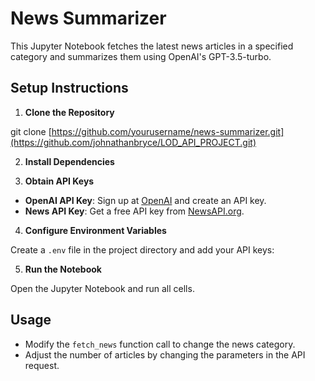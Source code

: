 # News Summarizer

This Jupyter Notebook fetches the latest news articles in a specified category and summarizes them using OpenAI's GPT-3.5-turbo.

## Setup Instructions

1. **Clone the Repository**

git clone [https://github.com/yourusername/news-summarizer.git](https://github.com/johnathanbryce/LOD_API_PROJECT.git)


2. **Install Dependencies**


3. **Obtain API Keys**

- **OpenAI API Key**: Sign up at [OpenAI](https://platform.openai.com/) and create an API key.
- **News API Key**: Get a free API key from [NewsAPI.org](https://newsapi.org/).

4. **Configure Environment Variables**

Create a `.env` file in the project directory and add your API keys:


5. **Run the Notebook**

Open the Jupyter Notebook and run all cells.

## Usage

- Modify the `fetch_news` function call to change the news category.
- Adjust the number of articles by changing the parameters in the API request.


